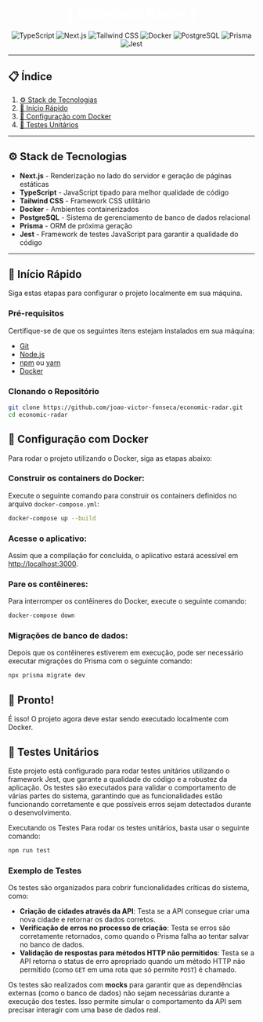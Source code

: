 <h1 align="center" style="color:white;" >🚀 Economic Radar 🚀</h1>

<div align="center">
    <img src="https://img.shields.io/badge/-TypeScript-3178C6?style=for-the-badge&logo=typescript&logoColor=white" alt="TypeScript" />
    <img src="https://img.shields.io/badge/-Next.js-A020F0?style=for-the-badge&logo=nextdotjs&logoColor=white" alt="Next.js" />
    <img src="https://img.shields.io/badge/-Tailwind_CSS-06B6D4?style=for-the-badge&logo=tailwindcss&logoColor=white" alt="Tailwind CSS" />
    <img src="https://img.shields.io/badge/-Docker-0db7ed?style=for-the-badge&logo=docker&logoColor=white" alt="Docker" />
    <img src="https://img.shields.io/badge/-PostgreSQL-316192?style=for-the-badge&logo=postgresql&logoColor=white" alt="PostgreSQL" />
    <img src="https://img.shields.io/badge/-Prisma-3982CE?style=for-the-badge&logo=prisma&logoColor=white" alt="Prisma" />
    <img src="https://img.shields.io/badge/-Jest-15b4f1?style=for-the-badge&logo=jest&logoColor=white" alt="Jest" />
</div>

---

## 📋 Índice

1. [⚙️ Stack de Tecnologias](#tech-stack)
2. [🤸 Início Rápido](#quick-start)
3. [🐳 Configuração com Docker](#docker-setup)
4. [🧪 Testes Unitários](#unit-tests)

---

## <a name="tech-stack">⚙️ Stack de Tecnologias</a>

- **Next.js** - Renderização no lado do servidor e geração de páginas estáticas
- **TypeScript** - JavaScript tipado para melhor qualidade de código
- **Tailwind CSS** - Framework CSS utilitário
- **Docker** - Ambientes containerizados
- **PostgreSQL** - Sistema de gerenciamento de banco de dados relacional
- **Prisma** - ORM de próxima geração
- **Jest** - Framework de testes JavaScript para garantir a qualidade do código

---

## <a name="quick-start">🤸 Início Rápido</a>

Siga estas etapas para configurar o projeto localmente em sua máquina.

### Pré-requisitos

Certifique-se de que os seguintes itens estejam instalados em sua máquina:

- [Git](https://git-scm.com/)
- [Node.js](https://nodejs.org/en)
- [npm](https://www.npmjs.com/) ou [yarn](https://yarnpkg.com/)
- [Docker](https://www.docker.com/)

### Clonando o Repositório

```bash
git clone https://github.com/joao-victor-fonseca/economic-radar.git
cd economic-radar

```

## <a name="docker-setup">🐳 Configuração com Docker</a>

Para rodar o projeto utilizando o Docker, siga as etapas abaixo:

### Construir os containers do Docker:
Execute o seguinte comando para construir os containers definidos no arquivo `docker-compose.yml`:

```bash
docker-compose up --build
```

### Acesse o aplicativo:

Assim que a compilação for concluída, o aplicativo estará acessível em [http://localhost:3000](http://localhost:3000).

### Pare os contêineres:

Para interromper os contêineres do Docker, execute o seguinte comando:

```bash
docker-compose down
```


### Migrações de banco de dados:

Depois que os contêineres estiverem em execução, pode ser necessário executar migrações do Prisma com o seguinte comando:

```bash
npx prisma migrate dev
```

## 🎉 Pronto!

É isso! O projeto agora deve estar sendo executado localmente com Docker.

## <a name="unit-tests">🧪 Testes Unitários</a>

Este projeto está configurado para rodar testes unitários utilizando o framework Jest, que garante a qualidade do código e a robustez da aplicação. Os testes são executados para validar o comportamento de várias partes do sistema, garantindo que as funcionalidades estão funcionando corretamente e que possíveis erros sejam detectados durante o desenvolvimento.

Executando os Testes
Para rodar os testes unitários, basta usar o seguinte comando:


```bash
npm run test
```

### Exemplo de Testes

Os testes são organizados para cobrir funcionalidades críticas do sistema, como:

- **Criação de cidades através da API**: Testa se a API consegue criar uma nova cidade e retornar os dados corretos.
- **Verificação de erros no processo de criação**: Testa se erros são corretamente retornados, como quando o Prisma falha ao tentar salvar no banco de dados.
- **Validação de respostas para métodos HTTP não permitidos**: Testa se a API retorna o status de erro apropriado quando um método HTTP não permitido (como `GET` em uma rota que só permite `POST`) é chamado.

Os testes são realizados com **mocks** para garantir que as dependências externas (como o banco de dados) não sejam necessárias durante a execução dos testes. Isso permite simular o comportamento da API sem precisar interagir com uma base de dados real.

